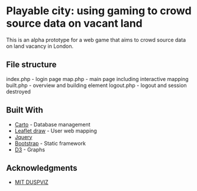 # Playable city: using gaming to crowd source data on vacant land

This is an alpha prototype for a web game that aims to crowd source data on land vacancy in London. 

## File structure
index.php - login page
map.php - main page including interactive mapping
built.php - overview and building element
logout.php - logout and session destroyed

## Built With

* [Carto](https://carto.com/) - Database management
* [Leaflet draw](https://github.com/Leaflet/Leaflet.draw) - User web mapping
* [Jquery](https://api.jquery.com/)
* [Bootstrap](https://v4-alpha.getbootstrap.com/) - Static framework
* [D3](https://d3js.org/) - Graphs

## Acknowledgments

* [MIT DUSPVIZ](http://duspviz.mit.edu/)
